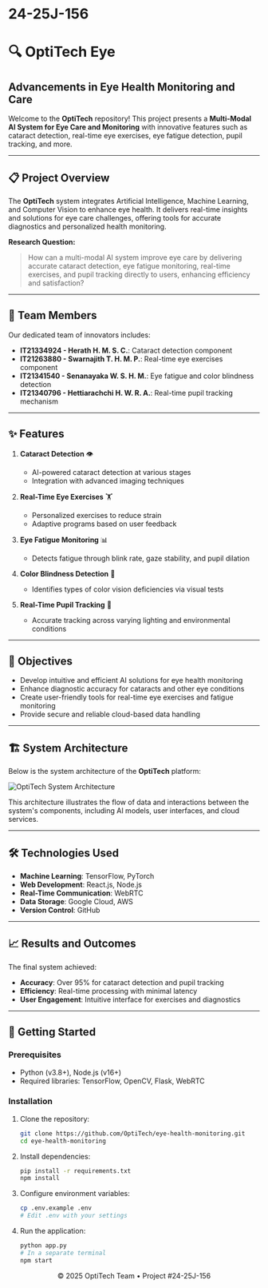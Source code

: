 # 24-25J-156

# 🔍 OptiTech Eye

## Advancements in Eye Health Monitoring and Care

Welcome to the **OptiTech** repository! This project presents a **Multi-Modal AI System for Eye Care and Monitoring** with innovative features such as cataract detection, real-time eye exercises, eye fatigue detection, pupil tracking, and more.

---

## 📋 Project Overview

The **OptiTech** system integrates Artificial Intelligence, Machine Learning, and Computer Vision to enhance eye health. It delivers real-time insights and solutions for eye care challenges, offering tools for accurate diagnostics and personalized health monitoring.

**Research Question:**
> How can a multi-modal AI system improve eye care by delivering accurate cataract detection, eye fatigue monitoring, real-time exercises, and pupil tracking directly to users, enhancing efficiency and satisfaction?

---

## 👥 Team Members

Our dedicated team of innovators includes:
- **IT21334924 - Herath H. M. S. C.**: Cataract detection component
- **IT21263880 - Swarnajith T. H. M. P.**: Real-time eye exercises component
- **IT21341540 - Senanayaka W. S. H. M.**: Eye fatigue and color blindness detection
- **IT21340796 - Hettiarachchi H. W. R. A.**: Real-time pupil tracking mechanism

---

## ✨ Features

1. **Cataract Detection** 👁️
   - AI-powered cataract detection at various stages
   - Integration with advanced imaging techniques

2. **Real-Time Eye Exercises** 🏋️
   - Personalized exercises to reduce strain
   - Adaptive programs based on user feedback

3. **Eye Fatigue Monitoring** 📊
   - Detects fatigue through blink rate, gaze stability, and pupil dilation

4. **Color Blindness Detection** 🎨
   - Identifies types of color vision deficiencies via visual tests

5. **Real-Time Pupil Tracking** 🔎
   - Accurate tracking across varying lighting and environmental conditions

---

## 🎯 Objectives

- Develop intuitive and efficient AI solutions for eye health monitoring
- Enhance diagnostic accuracy for cataracts and other eye conditions
- Create user-friendly tools for real-time eye exercises and fatigue monitoring
- Provide secure and reliable cloud-based data handling

---

## 🏗️ System Architecture

Below is the system architecture of the **OptiTech** platform:

![OptiTech System Architecture](https://github.com/user-attachments/assets/ec93ef86-0c65-4a08-81c0-91d588fef6af)

This architecture illustrates the flow of data and interactions between the system's components, including AI models, user interfaces, and cloud services.

---

## 🛠️ Technologies Used

- **Machine Learning**: TensorFlow, PyTorch
- **Web Development**: React.js, Node.js
- **Real-Time Communication**: WebRTC
- **Data Storage**: Google Cloud, AWS
- **Version Control**: GitHub

---

## 📈 Results and Outcomes

The final system achieved:
- **Accuracy**: Over 95% for cataract detection and pupil tracking
- **Efficiency**: Real-time processing with minimal latency
- **User Engagement**: Intuitive interface for exercises and diagnostics

---

## 🚀 Getting Started

### Prerequisites
- Python (v3.8+), Node.js (v16+)
- Required libraries: TensorFlow, OpenCV, Flask, WebRTC

### Installation
1. Clone the repository:
   ```bash
   git clone https://github.com/OptiTech/eye-health-monitoring.git
   cd eye-health-monitoring
   ```

2. Install dependencies:
   ```bash
   pip install -r requirements.txt
   npm install
   ```

3. Configure environment variables:
   ```bash
   cp .env.example .env
   # Edit .env with your settings
   ```

4. Run the application:
   ```bash
   python app.py
   # In a separate terminal
   npm start
   ```



<p align="center">© 2025 OptiTech Team • Project #24-25J-156</p>